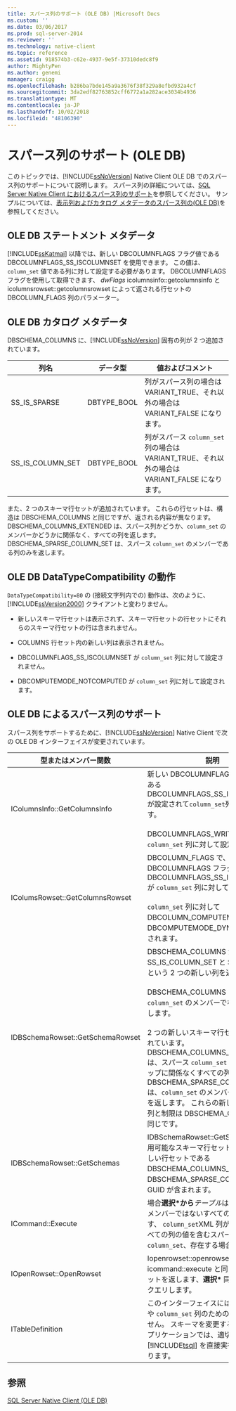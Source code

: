 ```yaml
---
title: スパース列のサポート (OLE DB) |Microsoft Docs
ms.custom: ''
ms.date: 03/06/2017
ms.prod: sql-server-2014
ms.reviewer: ''
ms.technology: native-client
ms.topic: reference
ms.assetid: 918574b3-c62e-4937-9e5f-37310dedc8f9
author: MightyPen
ms.author: genemi
manager: craigg
ms.openlocfilehash: b286ba7bde145a9a3676f38f329a8efbd932a4cf
ms.sourcegitcommit: 3da2edf82763852cff6772a1a282ace3034b4936
ms.translationtype: MT
ms.contentlocale: ja-JP
ms.lasthandoff: 10/02/2018
ms.locfileid: "48106390"
---
```

# <a name="sparse-columns-support-ole-db"></a>スパース列のサポート (OLE DB)
  このトピックでは、[!INCLUDE[ssNoVersion](../../../includes/ssnoversion-md.md)] Native Client OLE DB でのスパース列のサポートについて説明します。 スパース列の詳細については、[SQL Server Native Client におけるスパース列のサポート](../features/sparse-columns-support-in-sql-server-native-client.md)を参照してください。 サンプルについては、[表示列およびカタログ メタデータのスパース列の&#40;OLE DB&#41;](../../native-client-ole-db-how-to/display-column-and-catalog-metadata-for-sparse-columns-ole-db.md)を参照してください。  
  
## <a name="ole-db-statement-metadata"></a>OLE DB ステートメント メタデータ  
 [!INCLUDE[ssKatmai](../../../includes/sskatmai-md.md)] 以降では、新しい DBCOLUMNFLAGS フラグ値である DBCOLUMNFLAGS_SS_ISCOLUMNSET を使用できます。 この値は、`column_set` 値である列に対して設定する必要があります。 DBCOLUMNFLAGS フラグを使用して取得できます、 *dwFlags* icolumnsinfo::getcolumnsinfo と icolumnsrowset::getcolumnsrowset によって返される行セットの DBCOLUMN_FLAGS 列のパラメーター。  
  
## <a name="ole-db-catalog-metadata"></a>OLE DB カタログ メタデータ  
 DBSCHEMA_COLUMNS に、[!INCLUDE[ssNoVersion](../../../includes/ssnoversion-md.md)] 固有の列が 2 つ追加されています。  
  
|列名|データ型|値およびコメント|  
|-----------------|---------------|---------------------|  
|SS_IS_SPARSE|DBTYPE_BOOL|列がスパース列の場合は VARIANT_TRUE、それ以外の場合は VARIANT_FALSE になります。|  
|SS_IS_COLUMN_SET|DBTYPE_BOOL|列がスパース `column_set` 列の場合は VARIANT_TRUE、それ以外の場合は VARIANT_FALSE になります。|  
  
 また、2 つのスキーマ行セットが追加されています。 これらの行セットは、構造は DBSCHEMA_COLUMNS と同じですが、返される内容が異なります。 DBSCHEMA_COLUMNS_EXTENDED は、スパース列かどうか、`column_set` のメンバーかどうかに関係なく、すべての列を返します。 DBSCHEMA_SPARSE_COLUMN_SET は、スパース `column_set` のメンバーである列のみを返します。  
  
## <a name="ole-db-datatypecompatibility-behavior"></a>OLE DB DataTypeCompatibility の動作  
 `DataTypeCompatibility=80` の (接続文字列内での) 動作は、次のように、[!INCLUDE[ssVersion2000](../../../includes/ssversion2000-md.md)] クライアントと変わりません。  
  
-   新しいスキーマ行セットは表示されず、スキーマ行セットの行セットにそれらのスキーマ行セットの行は含まれません。  
  
-   COLUMNS 行セット内の新しい列は表示されません。  
  
-   DBCOLUMNFLAGS_SS_ISCOLUMNSET が `column_set` 列に対して設定されません。  
  
-   DBCOMPUTEMODE_NOTCOMPUTED が `column_set` 列に対して設定されます。  
  
## <a name="ole-db-support-for-sparse-columns"></a>OLE DB によるスパース列のサポート  
 スパース列をサポートするために、[!INCLUDE[ssNoVersion](../../../includes/ssnoversion-md.md)] Native Client で次の OLE DB インターフェイスが変更されています。  
  
|型またはメンバー関数|説明|  
|-----------------------------|-----------------|  
|IColumnsInfo::GetColumnsInfo|新しい DBCOLUMNFLAGS フラグ値がある DBCOLUMNFLAGS_SS_ISCOLUMNSET が設定されて`column_set`列*dwFlags*します。<br /><br /> DBCOLUMNFLAGS_WRITE が `column_set` 列に対して設定されます。|  
|IColumsRowset::GetColumnsRowset|DBCOLUMN_FLAGS で、新しい DBCOLUMNFLAGS フラグ値である DBCOLUMNFLAGS_SS_ISCOLUMNSET が `column_set` 列に対して設定されます。<br /><br /> `column_set` 列に対して DBCOLUMN_COMPUTEMODE が DBCOMPUTEMODE_DYNAMIC に設定されます。|  
|IDBSchemaRowset::GetSchemaRowset|DBSCHEMA_COLUMNS が、SS_IS_COLUMN_SET と SS_IS_SPARSE という 2 つの新しい列を返します。<br /><br /> DBSCHEMA_COLUMNS は、`column_set` のメンバーでない列のみを返します。<br /><br /> 2 つの新しいスキーマ行セットが追加されています。DBSCHEMA_COLUMNS_EXTENDED は、スパース `column_set` のメンバーシップに関係なくすべての列を返します。 DBSCHEMA_SPARSE_COLUMN_SET は、`column_set` のメンバーである列のみを返します。 これらの新しい行セットの列と制限は DBSCHEMA_COLUMNS と同じです。|  
|IDBSchemaRowset::GetSchemas|IDBSchemaRowset::GetSchemas の使用可能なスキーマ行セットの一覧に、新しい行セットである DBSCHEMA_COLUMNS_EXTENDED と DBSCHEMA_SPARSE_COLUMN_SET の GUID が含まれます。|  
|ICommand::Execute|場合**選択\*から***テーブル*は、スパースのメンバーではないすべての列を返します、 `column_set`XML 列が null 以外のすべての列の値を含むスパースのメンバー `column_set`、存在する場合。|  
|IOpenRowset::OpenRowset|Iopenrowset::openrowset が持つ icommand::execute と同じ列を含む行セットを返します、**選択\*** 同じテーブルにクエリします。|  
|ITableDefinition|このインターフェイスには、スパース列や `column_set` 列のための変更はありません。 スキーマを変更する必要のあるアプリケーションでは、適切な [!INCLUDE[tsql](../../../includes/tsql-md.md)] を直接実行する必要があります。|  
  
## <a name="see-also"></a>参照  
 [SQL Server Native Client &#40;OLE DB&#41;](sql-server-native-client-ole-db.md)  
  
  
